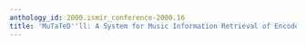 ```yaml
---
anthology_id: 2000.ismir_conference-2000.16
title: 'MuTaTeD''ll: A System for Music Information Retrieval of Encoded Music'
---
```

